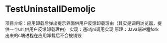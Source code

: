 # TestUninstallDemoljc
项目介绍：应用卸载后弹出提示界面供用户反馈卸载理由（其实是调用浏览器，提供一个url,供用户反馈卸载理由）
实现：通过jni调用实现
原理：Java端进程fork出来的c端进程在应用卸载后不会被销毁
